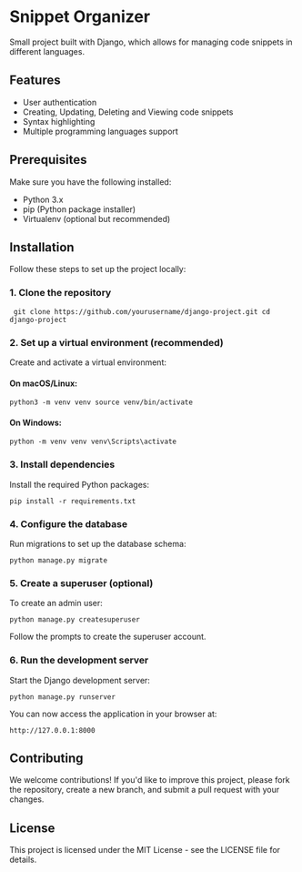 # Snippet Organizer

Small project built with Django, which allows for managing code snippets in different languages.

## Features

- User authentication
- Creating, Updating, Deleting and Viewing code snippets
- Syntax highlighting
- Multiple programming languages support

## Prerequisites

Make sure you have the following installed:

- Python 3.x
- pip (Python package installer)
- Virtualenv (optional but recommended)

## Installation

Follow these steps to set up the project locally:

### 1. Clone the repository
`
git clone https://github.com/yourusername/django-project.git
cd django-project` 

### 2. Set up a virtual environment (recommended)

Create and activate a virtual environment:

#### On macOS/Linux:

`python3 -m venv venv
source venv/bin/activate` 

#### On Windows:

`python -m venv venv
venv\Scripts\activate` 

### 3. Install dependencies

Install the required Python packages:

`pip install -r requirements.txt` 

### 4. Configure the database

Run migrations to set up the database schema:

`python manage.py migrate` 

### 5. Create a superuser (optional)

To create an admin user:

`python manage.py createsuperuser` 

Follow the prompts to create the superuser account.

### 6. Run the development server

Start the Django development server:

`python manage.py runserver` 

You can now access the application in your browser at:

`http://127.0.0.1:8000` 


## Contributing

We welcome contributions! If you'd like to improve this project, please fork the repository, create a new branch, and submit a pull request with your changes.

## License

This project is licensed under the MIT License - see the LICENSE file for details.
